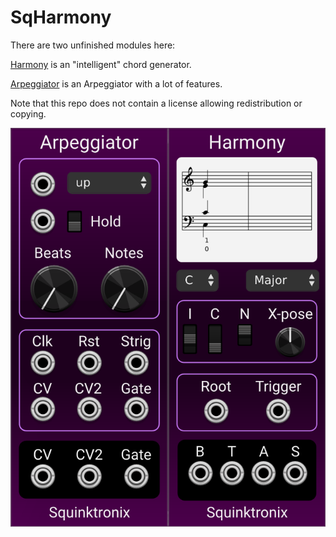 # SqHarmony

There are two unfinished modules here:

[Harmony](./docs/harmony.md) is an "intelligent" chord generator.

[Arpeggiator](./docs/arpeggiator.md) is an Arpeggiator with a lot of features.

Note that this repo does not contain a license allowing redistribution or copying.

![Panels](./docs/panels.png)